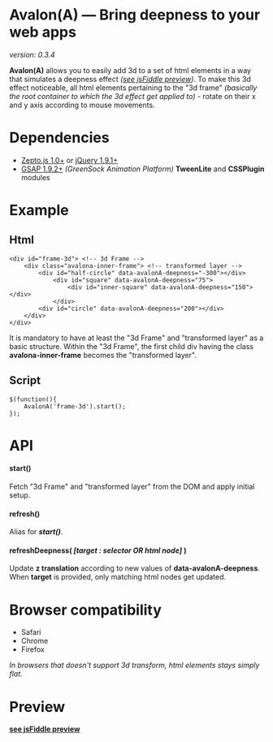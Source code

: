 # Avalon(A) — Bring deepness to your web apps

*version: 0.3.4*


**Avalon(A)** allows you to easily add 3d to a set of html elements in a way that simulates a deepness effect *([see jsFiddle preview](http://jsfiddle.net/K3kPx/2))*. To make this 3d effect noticeable, all html elements pertaining to the "3d frame" *(basically the root container to which the 3d effect get applied to)* - rotate on their x and y axis according to mouse movements.

# Dependencies
- [Zepto.js 1.0+](http://zeptojs.com) or [jQuery 1.9.1+](http://jquery.com)
- [GSAP 1.9.2+](http://www.greensock.com) *(GreenSock Animation Platform)* **TweenLite** and **CSSPlugin** modules

# Example
## Html
	<div id="frame-3d"> <!-- 3d Frame -->
    	<div class="avalona-inner-frame"> <!-- transformed layer -->
        	<div id="half-circle" data-avalonA-deepness="-300"></div>
        		<div id="square" data-avalonA-deepness="75">
            		<div id="inner-square" data-avalonA-deepness="150"></div>
        		</div>
        	<div id="circle" data-avalonA-deepness="200"></div>
    	</div>
	</div>

It is mandatory to have at least the "3d Frame" and "transformed layer" as a basic structure. Within the "3d Frame", the first child div having the class **avalona-inner-frame** becomes the "transformed layer".

## Script
    $(function(){
        AvalonA('frame-3d').start();
    });

# API
#### start()
Fetch "3d Frame" and "transformed layer" from the DOM and apply initial setup.

#### refresh()
Alias for ***start()***.

#### refreshDeepness( *[target : selector OR html node]* )
Update **z translation** according to new values of **data-avalonA-deepness**.
When **target** is provided, only matching html nodes get updated.

# Browser compatibility
- Safari
- Chrome
- Firefox

*In browsers that doesn't support 3d transform, html elements stays simply flat.*

# Preview
**[see jsFiddle preview](http://jsfiddle.net/K3kPx/2)**